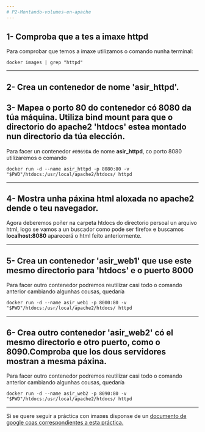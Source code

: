 ```yaml
---
# P2-Montando-volumes-en-apache
---
```

## 1- Comproba que a tes a imaxe httpd
Para comprobar que temos a imaxe utilizamos o comando nunha terminal:
``` 
docker images | grep "httpd"
```

---
## 2- Crea un contenedor de nome 'asir_httpd'.
## 3- Mapea o porto 80 do contenedor có 8080 da túa máquina. Utiliza bind mount para que o directorio do apache2 'htdocs' estea montado nun directorio da túa elección.
Para facer un contenedor `#0969DA`  de nome **asir_httpd**, co porto 8080 utilizaremos o comando 
```
docker run -d --name asir_httpd -p 8080:80 -v "$PWD"/htdocs:/usr/local/apache2/htdocs/ httpd
```
---
## 4- Mostra unha páxina html aloxada no apache2 dende o teu navegador.
Agora deberemos poñer na carpeta htdocs do directorio persoal un arquivo html, logo se vamos a un buscador como pode ser firefox e buscamos **localhost:8080** aparecerá o html feito anteriormente.

---
## 5- Crea un contenedor 'asir_web1' que use este mesmo directorio para 'htdocs' e o puerto 8000
Para facer outro contenedor podremos reutilizar casi todo o comando anterior cambiando algunhas cousas, quedaría 
```
docker run -d --name asir_web1 -p 8000:80 -v "$PWD"/htdocs:/usr/local/apache2/htdocs/ httpd
```
---
## 6- Crea outro contenedor 'asir_web2' có el mesmo directorio e otro puerto, como o 8090.Comproba que los dous servidores mostran a mesma páxina.
Para facer outro contenedor podremos reutilizar casi todo o comando anterior cambiando algunhas cousas, quedaría 
```
docker run -d --name asir_web2 -p 8090:80 -v "$PWD"/htdocs:/usr/local/apache2/htdocs/ httpd
```
---

Si se quere seguir a práctica con imaxes disponse de un [documento de google coas correspondientes a esta práctica.](https://docs.google.com/document/d/1JjZTZpzPrML2Du8_QKkJ9bZfxIuSsg1YlAKqfeSAPzI/edit?usp=sharing)
